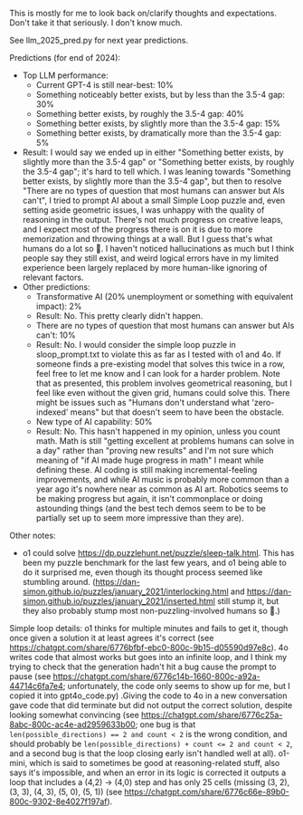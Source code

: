 This is mostly for me to look back on/clarify thoughts and expectations. Don't take it that seriously. I don't know much.

See llm_2025_pred.py for next year predictions.

Predictions (for end of 2024):
- Top LLM performance:
  - Current GPT-4 is still near-best: 10%
  - Something noticeably better exists, but by less than the 3.5-4 gap: 30%
  - Something better exists, by roughly the 3.5-4 gap: 40%
  - Something better exists, by slightly more than the 3.5-4 gap: 15%
  - Something better exists, by dramatically more than the 3.5-4 gap: 5%
- Result: I would say we ended up in either "Something better exists, by slightly more than the 3.5-4 gap" or "Something better exists, by roughly the 3.5-4 gap"; it's hard to tell which. I was leaning towards "Something better exists, by slightly more than the 3.5-4 gap", but then to resolve "There are no types of question that most humans can answer but AIs can't", I tried to prompt AI about a small Simple Loop puzzle and, even setting aside geometric issues, I was unhappy with the quality of reasoning in the output. There's not much progress on creative leaps, and I expect most of the progress there is on it is due to more memorization and throwing things at a wall. But I guess that's what humans do a lot so :shrug:. I haven't noticed hallucinations as much but I think people say they still exist, and weird logical errors have in my limited experience been largely replaced by more human-like ignoring of relevant factors.
- Other predictions:
  - Transformative AI (20% unemployment or something with equivalent impact): 2%
  - Result: No. This pretty clearly didn't happen.
  - There are no types of question that most humans can answer but AIs can't: 10%
  - Result: No. I would consider the simple loop puzzle in sloop_prompt.txt to violate this as far as I tested with o1 and 4o. If someone finds a pre-existing model that solves this twice in a row, feel free to let me know and I can look for a harder problem. Note that as presented, this problem involves geometrical reasoning, but I feel like even without the given grid, humans could solve this. There might be issues such as "Humans don't understand what 'zero-indexed' means" but that doesn't seem to have been the obstacle.
  - New type of AI capability: 50%
  - Result: No. This hasn't happened in my opinion, unless you count math. Math is still "getting excellent at problems humans can solve in a day" rather than "proving new results" and I'm not sure which meaning of "if AI made huge progress in math" I meant while defining these. AI coding is still making incremental-feeling improvements, and while AI music is probably more common than a year ago it's nowhere near as common as AI art. Robotics seems to be making progress but again, it isn't commonplace or doing astounding things (and the best tech demos seem to be to be partially set up to seem more impressive than they are).

Other notes:
- o1 could solve https://dp.puzzlehunt.net/puzzle/sleep-talk.html. This has been my puzzle benchmark for the last few years, and o1 being able to do it surprised me, even though its thought process seemed like stumbling around. (https://dan-simon.github.io/puzzles/january_2021/interlocking.html and https://dan-simon.github.io/puzzles/january_2021/inserted.html still stump it, but they also probably stump most non-puzzling-involved humans so :shrug:.)

Simple loop details:
o1 thinks for multiple minutes and fails to get it, though once given a solution it at least agrees it's correct (see https://chatgpt.com/share/6776bfbf-ebc0-800c-9b15-d05590d97e8c). 4o writes code that almost works but goes into an infinite loop, and I think my trying to check that the generation hadn't hit a bug cause the prompt to pause (see https://chatgpt.com/share/6776c14b-1660-800c-a92a-44714c6fa7e4; unfortunately, the code only seems to show up for me, but I copied it into gpt4o_code.py) .Giving the code to 4o in a new conversation gave code that did terminate but did not output the correct solution, despite looking somewhat convincing (see https://chatgpt.com/share/6776c25a-8abc-800c-ac4e-ad2959633b00; one bug is that `len(possible_directions) == 2 and count < 2` is the wrong condition, and should probably be `len(possible_directions) + count <= 2 and count < 2`, and a second bug is that the loop closing early isn't handled well at all). o1-mini, which is said to sometimes be good at reasoning-related stuff, also says it's impossible, and when an error in its logic is corrected it outputs a loop that includes a (4,2) → (4,0) step and has only 25 cells (missing (3, 2), (3, 3), (4, 3), (5, 0), (5, 1)) (see https://chatgpt.com/share/6776c66e-89b0-800c-9302-8e4027f197af).